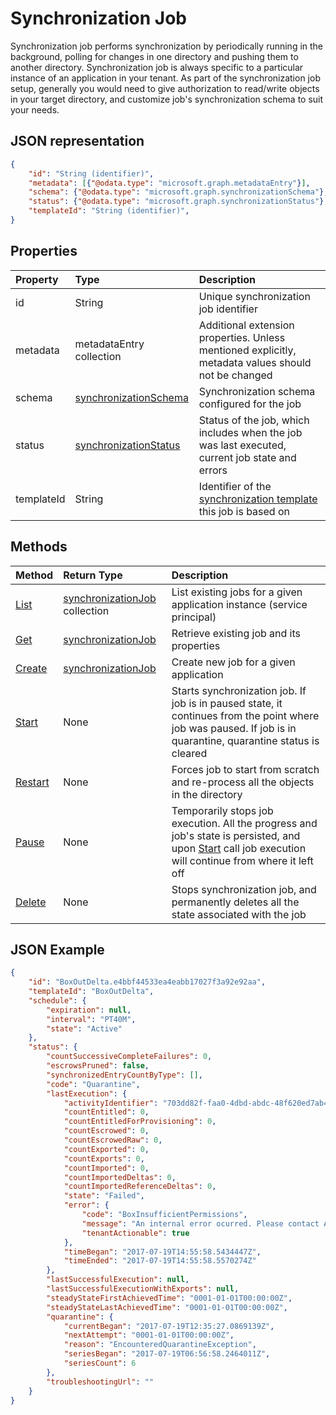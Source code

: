 # Synchronization Job

Synchronization job performs synchronization by periodically running in the background, polling for changes in one directory and pushing them to another directory. Synchronization job is always specific to a particular instance of an application in your tenant. As part of the synchronization job setup, generally you would need to give authorization to read/write objects in your target directory, and customize job's synchronization schema to suit your needs.

## JSON representation

```json
{
    "id": "String (identifier)",
    "metadata": [{"@odata.type": "microsoft.graph.metadataEntry"}],
    "schema": {"@odata.type": "microsoft.graph.synchronizationSchema"},
    "status": {"@odata.type": "microsoft.graph.synchronizationStatus"},
    "templateId": "String (identifier)",
}
```

## Properties

| Property      | Type      | Description    |
|:--------------|:----------|:---------------|
|id             |String                     |Unique synchronization job identifier|
|metadata       |metadataEntry collection   |Additional extension properties. Unless mentioned explicitly, metadata values should not be changed|
|schema         |[synchronizationSchema](synchronization-schema.md)     |Synchronization schema configured for the job|
|status         |[synchronizationStatus](synchronization-status.md)     |Status of the job, which includes when the job was last executed, current job state and errors|
|templateId     |String    |Identifier of the [synchronization template](synchronization-template.md) this job is based on|

## Methods

| Method        | Return Type               | Description                  |
|:--------------|:--------------------------|:-----------------------------|
|[List](synchronization-jobs-get.md)       |[synchronizationJob](synchronization-job.md) collection  |List existing jobs for a given application instance (service principal)|
|[Get](synchronization-job-get.md)         |[synchronizationJob](synchronization-job.md)   |Retrieve existing job and its properties|
|[Create](synchronization-jobs-post.md)    |[synchronizationJob](synchronization-job.md)   |Create new job for a given application|
|[Start](synchronization-job-start.md)     |None   |Starts synchronization job. If job is in paused state, it continues from the point where job was paused. If job is in quarantine, quarantine status is cleared|
|[Restart](synchronization-job-restart.md) |None   |Forces job to start from scratch and re-process all the objects in the directory|
|[Pause](synchronization-job-pause.md)     |None   |Temporarily stops job execution. All the progress and job's state is persisted, and upon [Start](synchronization-job-start.md) call job execution will continue from where it left off|
|[Delete](synchronization-job-delete.md)   |None   |Stops synchronization job, and permanently deletes all the state associated with the job|

## JSON Example

```json
{
    "id": "BoxOutDelta.e4bbf44533ea4eabb17027f3a92e92aa",
    "templateId": "BoxOutDelta",
    "schedule": {
        "expiration": null,
        "interval": "PT40M",
        "state": "Active"
    },
    "status": {
        "countSuccessiveCompleteFailures": 0,
        "escrowsPruned": false,
        "synchronizedEntryCountByType": [],
        "code": "Quarantine",
        "lastExecution": {
            "activityIdentifier": "703dd82f-faa0-4dbd-abdc-48f620ed7ab4",
            "countEntitled": 0,
            "countEntitledForProvisioning": 0,
            "countEscrowed": 0,
            "countEscrowedRaw": 0,
            "countExported": 0,
            "countExports": 0,
            "countImported": 0,
            "countImportedDeltas": 0,
            "countImportedReferenceDeltas": 0,
            "state": "Failed",
            "error": {
                "code": "BoxInsufficientPermissions",
                "message": "An internal error ocurred. Please contact Azure Active Directory support",
                "tenantActionable": true
            },
            "timeBegan": "2017-07-19T14:55:58.5434447Z",
            "timeEnded": "2017-07-19T14:55:58.5570274Z"
        },
        "lastSuccessfulExecution": null,
        "lastSuccessfulExecutionWithExports": null,
        "steadyStateFirstAchievedTime": "0001-01-01T00:00:00Z",
        "steadyStateLastAchievedTime": "0001-01-01T00:00:00Z",
        "quarantine": {
            "currentBegan": "2017-07-19T12:35:27.0869139Z",
            "nextAttempt": "0001-01-01T00:00:00Z",
            "reason": "EncounteredQuarantineException",
            "seriesBegan": "2017-07-19T06:56:58.2464011Z",
            "seriesCount": 6
        },
        "troubleshootingUrl": ""
    }
}
```